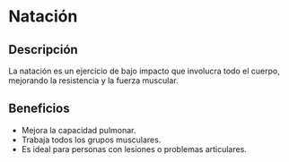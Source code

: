 # Natación

## Descripción
La natación es un ejercicio de bajo impacto que involucra todo el cuerpo, mejorando la resistencia y la fuerza muscular.

## Beneficios
- Mejora la capacidad pulmonar.
- Trabaja todos los grupos musculares.
- Es ideal para personas con lesiones o problemas articulares.